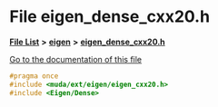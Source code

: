 

# File eigen\_dense\_cxx20.h

[**File List**](files.md) **>** [**eigen**](dir_373cdbe7548ceaaa1c4b365fecb08d35.md) **>** [**eigen\_dense\_cxx20.h**](eigen__dense__cxx20_8h.md)

[Go to the documentation of this file](eigen__dense__cxx20_8h.md)


```C++
#pragma once
#include <muda/ext/eigen/eigen_cxx20.h>
#include <Eigen/Dense>
```


